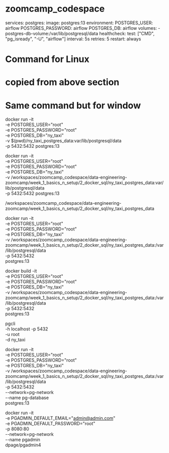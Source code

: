 # zoomcamp_codespace

services:
postgres:
image: postgres:13
environment:
POSTGRES_USER: airflow
POSTGRES_PASSWORD: airflow
POSTGRES_DB: airflow
volumes: - postgres-db-volume:/var/lib/postgresql/data
healthcheck:
test: ["CMD", "pg_isready", "-U", "airflow"]
interval: 5s
retries: 5
restart: always

# Command for Linux

# copied from above section

# Same command but for window

docker run -it \
-e POSTGRES_USER="root" \
-e POSTGRES_PASSWORD="root" \
-e POSTGRES_DB="ny_taxi" \
-v $(pwd)/ny_taxi_postgres_data:var/lib/postgresql/data \
-p 5432:5432
postgres:13

docker run -it \
-e POSTGRES_USER="root" \
-e POSTGRES_PASSWORD="root" \
-e POSTGRES_DB="ny_taxi" \
-v /workspaces/zoomcamp_codespace/data-engineering-zoomcamp/week_1_basics_n_setup/2_docker_sql/ny_taxi_postgres_data:var/lib/postgresql/data \
-p 5432:5432
postgres:13

/workspaces/zoomcamp_codespace/data-engineering-zoomcamp/week_1_basics_n_setup/2_docker_sql/ny_taxi_postgres_data

docker run -it \
-e POSTGRES_USER="root" \
-e POSTGRES_PASSWORD="root" \
-e POSTGRES_DB="ny_taxi" \
-v /workspaces/zoomcamp_codespace/data-engineering-zoomcamp/week_1_basics_n_setup/2_docker_sql/ny_taxi_postgres_data:/var/lib/postgresql/data \
-p 5432:5432 \
postgres:13

docker build -it \
 -e POSTGRES_USER="root" \
 -e POSTGRES_PASSWORD="root" \
 -e POSTGRES_DB="ny_taxi" \
 -v /workspaces/zoomcamp_codespace/data-engineering-zoomcamp/week_1_basics_n_setup/2_docker_sql/ny_taxi_postgres_data:/var/lib/postgresql/data \
 -p 5432:5432 \
 postgres:13

pgcli \
	-h  localhost -p 5432 \
	-u root \
	-d ny_taxi



docker run -it \
    -e POSTGRES_USER="root" \
    -e POSTGRES_PASSWORD="root" \
    -e POSTGRES_DB="ny_taxi" \
    -v /workspaces/zoomcamp_codespace/data-engineering-zoomcamp/week_1_basics_n_setup/2_docker_sql/ny_taxi_postgres_data:/var/lib/postgresql/data \
    -p 5432:5432 \
    --network=pg-network \
    --name pg-database \
    postgres:13

docker run -it \
    -e PGADMIN_DEFAULT_EMAIL="admin@admin.com" \
    -e PGADMIN_DEFAULT_PASSWORD="root" \
    -p 8080:80 \
    --network=pg-network \
    --name pgadmin \
    dpage/pgadmin4	
